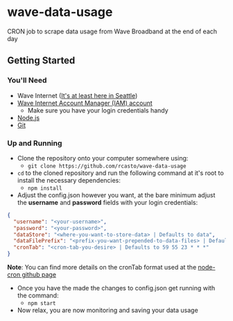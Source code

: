 # wave-data-usage
CRON job to scrape data usage from Wave Broadband at the end of each day

## Getting Started

### You'll Need
* Wave Internet ([It's at least here in Seattle](http://residential.wavebroadband.com/order-now/))
* [Wave Internet Account Manager (IAM) account](https://secure.wavecable.com/iam/)
  * Make sure you have your login credentials handy
* [Node.js](https://nodejs.org/)
* [Git](https://git-scm.com/)

### Up and Running
* Clone the repository onto your computer somewhere using:
  * `git clone https://github.com/rcasto/wave-data-usage`
* `cd` to the cloned repository and run the following command at it's root to install the necessary dependencies:
  * `npm install`
* Adjust the config.json however you want, at the bare minimum adjust the **username** and **password** fields with your login credentials:  
```json
{
  "username": "<your-username>",
  "password": "<your-password>",
  "dataStore": "<where-you-want-to-store-data> | Defaults to data",
  "dataFilePrefix": "<prefix-you-want-prepended-to-data-files> | Defaults to usage-as-of",
  "cronTab": "<cron-tab-you-desire> | Defaults to 59 55 23 * * *"
}
```
**Note**: You can find more details on the cronTab format used at the [node-cron github page](https://github.com/merencia/node-cron) 
* Once you have the made the changes to config.json get running with the command:
  * `npm start`
* Now relax, you are now monitoring and saving your data usage
